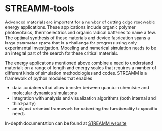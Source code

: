 STREAMM-tools
================

Advanced materials are important for a number of cutting edge renewable energy applications.
These applications include organic polymer photovoltaics, thermoelectrics and organic radical batteries
to name a few. The optimal synthesis of these materials and device fabrication spans a large parameter
space that is a challenge for progress using only experimental investigation. Modeling and numerical
simulation needs to be an integral part of the search for these critical materials.

The energy applications mentioned above combine a need to understand materials on a range of length and energy scales that
requires a number of different kinds of simulation methodologies and codes. STREAMM is a framework of python modules
that enables

- data containers that allow transfer between quantum chemistry and molecular dynamics simulations
- integration with analysis and visualization algorithms (both internal and third-party)
- an object-oriented framework for extending the functionality to specific needs

In-depth documentation can be found at [STREAMM website](http://streamm.nrel.gov/)
